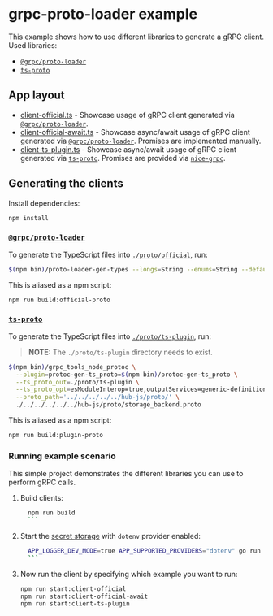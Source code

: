 # grpc-proto-loader example

This example shows how to use different libraries to generate a gRPC client. Used libraries:
- [`@grpc/proto-loader`](https://www.npmjs.com/package/@grpc/proto-loader)
- [`ts-proto`](https://github.com/stephenh/ts-proto)

## App layout

- [client-official.ts](client-official.ts) - Showcase usage of gRPC client generated via [`@grpc/proto-loader`](https://www.npmjs.com/package/@grpc/proto-loader).
- [client-official-await.ts](client-official-await.ts) - Showcase async/await usage of gRPC client generated via [`@grpc/proto-loader`](https://www.npmjs.com/package/@grpc/proto-loader). Promises are implemented manually.
- [client-ts-plugin.ts](client-ts-plugin.ts) - Showcase async/await usage of gRPC client generated via [`ts-proto`](https://github.com/stephenh/ts-proto). Promises are provided via [`nice-grpc`](https://www.npmjs.com/package/nice-grpc).

## Generating the clients

Install dependencies:

```bash
npm install
```

### [`@grpc/proto-loader`](https://www.npmjs.com/package/@grpc/proto-loader)

To generate the TypeScript files into [`./proto/official`](./proto/ts-plugin), run:

```bash
$(npm bin)/proto-loader-gen-types --longs=String --enums=String --defaults --oneofs --outDir=proto/official ../../../../../hub-js/proto/storage_backend.proto
```

This is aliased as a npm script:

```bash
npm run build:official-proto
```

### [`ts-proto`](https://github.com/stephenh/ts-proto)

To generate the TypeScript files into [`./proto/ts-plugin`](./proto/ts-plugin), run:
>**NOTE:** The `./proto/ts-plugin` directory needs to exist.

```bash
$(npm bin)/grpc_tools_node_protoc \
  --plugin=protoc-gen-ts_proto=$(npm bin)/protoc-gen-ts_proto \
  --ts_proto_out=./proto/ts-plugin \
  --ts_proto_opt=esModuleInterop=true,outputServices=generic-definitions,useExactTypes=false \
  --proto_path='../../../../../hub-js/proto/' \
  ./../../../../../hub-js/proto/storage_backend.proto
```

This is aliased as a npm script:

```bash
npm run build:plugin-proto
```

### Running example scenario

This simple project demonstrates the different libraries you can use to perform gRPC calls.

1. Build clients:

	  ```bash
		npm run build
		```

2. Start the [secret storage](./../../../../../cmd/secret-storage-backend/README.md) with `dotenv` provider enabled:

	  ```bash
		APP_LOGGER_DEV_MODE=true APP_SUPPORTED_PROVIDERS="dotenv" go run ./cmd/secret-storage-backend/main.go
		```

3. Now run the client by specifying which example you want to run:

	 ```bash
	 npm run start:client-official
	 npm run start:client-official-await
	 npm run start:client-ts-plugin
	 ```
